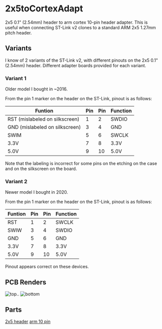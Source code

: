 # 2x5toCortexAdapt

2x5 0.1" (2.54mm) header to arm cortex 10-pin header adapter. This is useful
when connecting ST-Link v2 clones to a standard ARM 2x5 1.27mm pitch header.

## Variants

I know of 2 variants of the ST-Link v2, with different pinouts on the 2x5 0.1"
(2.54mm) header. Different adapter boards provided for each variant.

### Variant 1

Older model I bought in ~2016.

From the pin 1 marker on the header on the ST-Link, pinout is as follows:

|Funtion|Pin|Pin|Function|
|---|---|---|---|
|RST (mislabeled on silkscreen)|1|2|SWDIO|
|GND (mislabeled on silkscreen)|3|4|GND|
|SWIM|5|6|SWCLK|
|3.3V|7|8|3.3V|
|5.0V|9|10|5.0V|

Note that the labeling is incorrect for some pins on the etching on the case and
on the silkscreen on the board.

### Variant 2

Newer model I bought in 2020.

From the pin 1 marker on the header on the ST-Link, pinout is as follows:

|Funtion|Pin|Pin|Function|
|---|---|---|---|
|RST|1|2|SWCLK|
|SWIW|3|4|SWDIO|
|GND|5|6|GND|
|3.3V|7|8|3.3V|
|5.0V|9|10|5.0V|

Pinout appears correct on these devices.

## PCB Renders

![top](https://raw.githubusercontent.com/noahp/2x5toCortexAdapt/master/pcb_render_top.png)..
![bottom](https://raw.githubusercontent.com/noahp/2x5toCortexAdapt/master/pcb_render_bottom.png)

## Parts

[2x5 header](http://www.digikey.com/product-search/en?keywords=SFH11-PBPC-D05-RA-BK)
[arm 10 pin](http://www.digikey.com/product-detail/en/3220-10-0100-00/1175-1627-ND/3883661)
